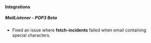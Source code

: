 
#### Integrations
##### MailListener - POP3 Beta
- Fixed an issue where **fetch-incidents** failed when email containing special characters.
